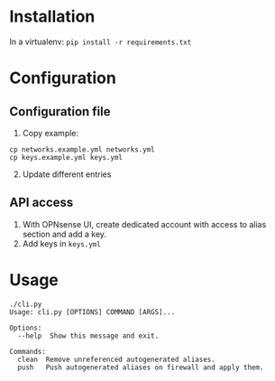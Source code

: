 # Installation

In a virtualenv: `pip install -r requirements.txt`

# Configuration



## Configuration file

1. Copy example:

```
cp networks.example.yml networks.yml
cp keys.example.yml keys.yml
```

2. Update different entries

## API access

1. With OPNsense UI, create dedicated account with access to alias section and add a key.
2. Add keys in `keys.yml`

# Usage

```
./cli.py
Usage: cli.py [OPTIONS] COMMAND [ARGS]...

Options:
  --help  Show this message and exit.

Commands:
  clean  Remove unreferenced autogenerated aliases.
  push   Push autogenerated aliases on firewall and apply them.
```
